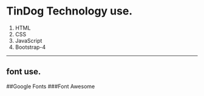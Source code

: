 <h1>TinDog Technology use.</h1>
<ol>
  <li>HTML</li>
  <li>CSS</li>
  <li>JavaScript</li>
  <li>Bootstrap-4</li>
</ol>
<hr>
<h2>font use.</h2>
##Google Fonts 
###Font Awesome
